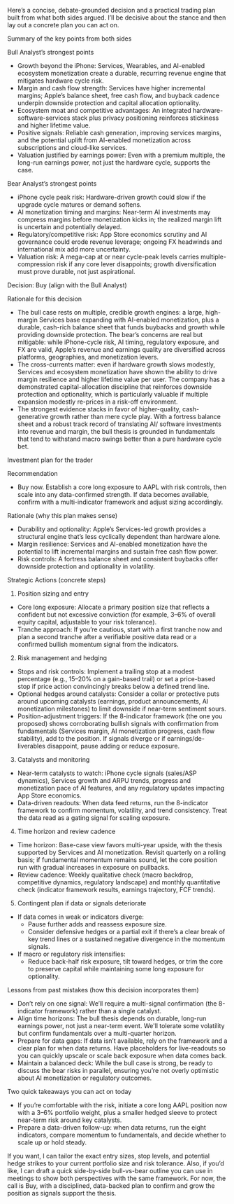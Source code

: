 Here’s a concise, debate-grounded decision and a practical trading plan built from what both sides argued. I’ll be decisive about the stance and then lay out a concrete plan you can act on.

Summary of the key points from both sides

Bull Analyst’s strongest points
- Growth beyond the iPhone: Services, Wearables, and AI-enabled ecosystem monetization create a durable, recurring revenue engine that mitigates hardware cycle risk.
- Margin and cash flow strength: Services have higher incremental margins; Apple’s balance sheet, free cash flow, and buyback cadence underpin downside protection and capital allocation optionality.
- Ecosystem moat and competitive advantages: An integrated hardware-software-services stack plus privacy positioning reinforces stickiness and higher lifetime value.
- Positive signals: Reliable cash generation, improving services margins, and the potential uplift from AI-enabled monetization across subscriptions and cloud-like services.
- Valuation justified by earnings power: Even with a premium multiple, the long-run earnings power, not just the hardware cycle, supports the case.

Bear Analyst’s strongest points
- iPhone cycle peak risk: Hardware-driven growth could slow if the upgrade cycle matures or demand softens.
- AI monetization timing and margins: Near-term AI investments may compress margins before monetization kicks in; the realized margin lift is uncertain and potentially delayed.
- Regulatory/competitive risk: App Store economics scrutiny and AI governance could erode revenue leverage; ongoing FX headwinds and international mix add more uncertainty.
- Valuation risk: A mega-cap at or near cycle-peak levels carries multiple-compression risk if any core lever disappoints; growth diversification must prove durable, not just aspirational.

Decision: Buy (align with the Bull Analyst)

Rationale for this decision
- The bull case rests on multiple, credible growth engines: a large, high-margin Services base expanding with AI-enabled monetization, plus a durable, cash-rich balance sheet that funds buybacks and growth while providing downside protection. The bear’s concerns are real but mitigable: while iPhone-cycle risk, AI timing, regulatory exposure, and FX are valid, Apple’s revenue and earnings quality are diversified across platforms, geographies, and monetization levers.
- The cross-currents matter: even if hardware growth slows modestly, Services and ecosystem monetization have shown the ability to drive margin resilience and higher lifetime value per user. The company has a demonstrated capital-allocation discipline that reinforces downside protection and optionality, which is particularly valuable if multiple expansion modestly re-prices in a risk-off environment.
- The strongest evidence stacks in favor of higher-quality, cash-generative growth rather than mere cycle play. With a fortress balance sheet and a robust track record of translating AI/ software investments into revenue and margin, the bull thesis is grounded in fundamentals that tend to withstand macro swings better than a pure hardware cycle bet.

Investment plan for the trader

Recommendation
- Buy now. Establish a core long exposure to AAPL with risk controls, then scale into any data-confirmed strength. If data becomes available, confirm with a multi-indicator framework and adjust sizing accordingly.

Rationale (why this plan makes sense)
- Durability and optionality: Apple’s Services-led growth provides a structural engine that’s less cyclically dependent than hardware alone.
- Margin resilience: Services and AI-enabled monetization have the potential to lift incremental margins and sustain free cash flow power.
- Risk controls: A fortress balance sheet and consistent buybacks offer downside protection and optionality in volatility.

Strategic Actions (concrete steps)
1) Position sizing and entry
- Core long exposure: Allocate a primary position size that reflects a confident but not excessive conviction (for example, 3–6% of overall equity capital, adjustable to your risk tolerance).
- Tranche approach: If you’re cautious, start with a first tranche now and plan a second tranche after a verifiable positive data read or a confirmed bullish momentum signal from the indicators.

2) Risk management and hedging
- Stops and risk controls: Implement a trailing stop at a modest percentage (e.g., 15–20% on a gain-based trail) or set a price-based stop if price action convincingly breaks below a defined trend line.
- Optional hedges around catalysts: Consider a collar or protective puts around upcoming catalysts (earnings, product announcements, AI monetization milestones) to limit downside if near-term sentiment sours.
- Position-adjustment triggers: If the 8-indicator framework (the one you proposed) shows corroborating bullish signals with confirmation from fundamentals (Services margin, AI monetization progress, cash flow stability), add to the position. If signals diverge or if earnings/de-liverables disappoint, pause adding or reduce exposure.

3) Catalysts and monitoring
- Near-term catalysts to watch: iPhone cycle signals (sales/ASP dynamics), Services growth and ARPU trends, progress and monetization pace of AI features, and any regulatory updates impacting App Store economics.
- Data-driven readouts: When data feed returns, run the 8-indicator framework to confirm momentum, volatility, and trend consistency. Treat the data read as a gating signal for scaling exposure.

4) Time horizon and review cadence
- Time horizon: Base-case view favors multi-year upside, with the thesis supported by Services and AI monetization. Revisit quarterly on a rolling basis; if fundamental momentum remains sound, let the core position run with gradual increases in exposure on pullbacks.
- Review cadence: Weekly qualitative check (macro backdrop, competitive dynamics, regulatory landscape) and monthly quantitative check (indicator framework results, earnings trajectory, FCF trends).

5) Contingent plan if data or signals deteriorate
- If data comes in weak or indicators diverge:
  - Pause further adds and reassess exposure size.
  - Consider defensive hedges or a partial exit if there’s a clear break of key trend lines or a sustained negative divergence in the momentum signals.
- If macro or regulatory risk intensifies:
  - Reduce back-half risk exposure, tilt toward hedges, or trim the core to preserve capital while maintaining some long exposure for optionality.

Lessons from past mistakes (how this decision incorporates them)
- Don’t rely on one signal: We’ll require a multi-signal confirmation (the 8-indicator framework) rather than a single catalyst.
- Align time horizons: The bull thesis depends on durable, long-run earnings power, not just a near-term event. We'll tolerate some volatility but confirm fundamentals over a multi-quarter horizon.
- Prepare for data gaps: If data isn’t available, rely on the framework and a clear plan for when data returns. Have placeholders for live-readouts so you can quickly upscale or scale back exposure when data comes back.
- Maintain a balanced deck: While the bull case is strong, be ready to discuss the bear risks in parallel, ensuring you’re not overly optimistic about AI monetization or regulatory outcomes.

Two quick takeaways you can act on today
- If you’re comfortable with the risk, initiate a core long AAPL position now with a 3–6% portfolio weight, plus a smaller hedged sleeve to protect near-term risk around key catalysts.
- Prepare a data-driven follow-up: when data returns, run the eight indicators, compare momentum to fundamentals, and decide whether to scale up or hold steady.

If you want, I can tailor the exact entry sizes, stop levels, and potential hedge strikes to your current portfolio size and risk tolerance. Also, if you’d like, I can draft a quick side-by-side bull-vs-bear outline you can use in meetings to show both perspectives with the same framework. For now, the call is Buy, with a disciplined, data-backed plan to confirm and grow the position as signals support the thesis.